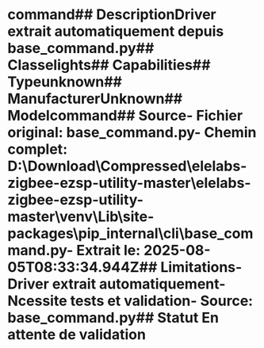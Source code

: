 # command##  DescriptionDriver extrait automatiquement depuis base_command.py##  Classelights##  Capabilities##  Typeunknown##  ManufacturerUnknown##  Modelcommand##  Source- **Fichier original**: base_command.py- **Chemin complet**: D:\Download\Compressed\elelabs-zigbee-ezsp-utility-master\elelabs-zigbee-ezsp-utility-master\venv\Lib\site-packages\pip\_internal\cli\base_command.py- **Extrait le**: 2025-08-05T08:33:34.944Z##  Limitations- Driver extrait automatiquement- Ncessite tests et validation- Source: base_command.py##  Statut En attente de validation